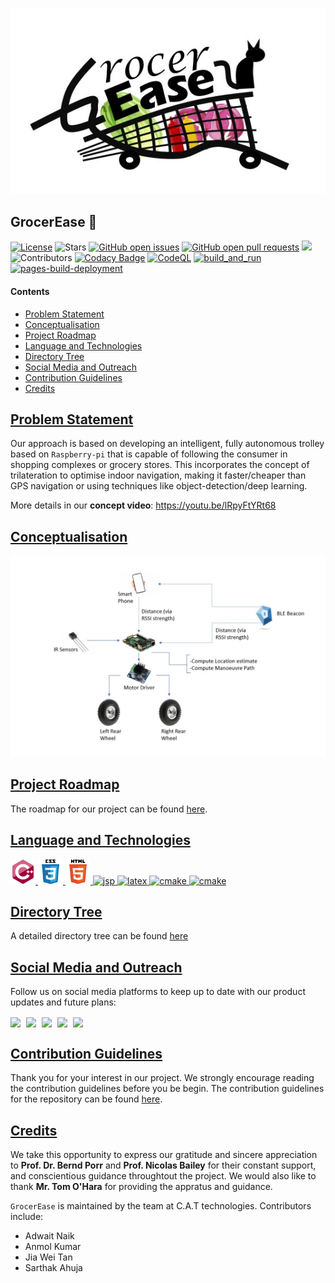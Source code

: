<p align="center">
  <img src="https://github.com/CAT-Technologies/GrocerEase/blob/devel/utils/social_media/logos/logo.jpeg"/>
</p>

## GrocerEase 🛒

[![License](https://img.shields.io/badge/license-LGPL_2.1-blue)](LICENSE)
![Stars](https://img.shields.io/github/stars/RTEP-Project-Team/GrocerEase.svg?style=flat&label=Star&maxAge=86400)
[![GitHub open issues](https://img.shields.io/github/issues-raw/RTEP-Project-Team/GrocerEase.svg)](https://github.com/RTEP-Project-Team/GrocerEase/issues) 
[![GitHub open pull requests](https://img.shields.io/github/issues-pr-raw/RTEP-Project-Team/GrocerEase.svg)](https://github.com/RTEP-Project-Team/GrocerEase/pulls) ![](https://img.shields.io/github/repo-size/RTEP-Project-Team/GrocerEase.svg?label=Repo%20size&style=flat-square)&nbsp;
![Contributors](https://img.shields.io/github/contributors/RTEP-Project-Team/GrocerEase.svg?style=flat&label=Contributors&maxAge=86400)
[![Codacy Badge](https://app.codacy.com/project/badge/Grade/b2f9685a62f14cb29afe65c845d9846e)](https://www.codacy.com/gh/CAT-Technologies/GrocerEase/dashboard?utm_source=github.com&amp;utm_medium=referral&amp;utm_content=CAT-Technologies/GrocerEase&amp;utm_campaign=Badge_Grade)
[![CodeQL](https://github.com/CAT-Technologies/GrocerEase/actions/workflows/codeql-analysis.yml/badge.svg?branch=devel)](https://github.com/CAT-Technologies/GrocerEase/actions/workflows/codeql-analysis.yml)
[![build_and_run](https://github.com/CAT-Technologies/GrocerEase/actions/workflows/cmake.yml/badge.svg?branch=devel)](https://github.com/CAT-Technologies/GrocerEase/actions/workflows/cmake.yml)
[![pages-build-deployment](https://github.com/CAT-Technologies/GrocerEase/actions/workflows/pages/pages-build-deployment/badge.svg?branch=devel)](https://github.com/CAT-Technologies/GrocerEase/actions/workflows/pages/pages-build-deployment)

#### Contents

* [Problem Statement](#problem-statement)
* [Conceptualisation](#conceptualisation)
* [Project Roadmap](#project-roadmap)
* [Language and Technologies](#language-and-technologies)
* [Directory Tree](#directory-tree)
* [Social Media and Outreach](#social-media-and-outreach)
* [Contribution Guidelines](#contribution-guidelines)
* [Credits](#credits)

## [Problem Statement](#GrocerEase)

Our approach is based on developing an intelligent, fully autonomous trolley based on `Raspberry-pi` that is capable of following the consumer in shopping complexes or grocery stores. This incorporates the concept of trilateration to optimise indoor navigation, making it faster/cheaper than GPS navigation or using techniques like object-detection/deep learning.

More details in our **concept video**: https://youtu.be/lRpyFtYRt68

## [Conceptualisation](#GrocerEase)

![Temporary Block Diagram](https://github.com/CAT-Technologies/GrocerEase/blob/devel/utils/concept%20illustration/block_diagram.jpeg)

## [Project Roadmap](#GrocerEase)

The roadmap for our project can be found [here](https://github.com/CAT-Technologies/GrocerEase/projects/1).

## [Language and Technologies](#GrocerEase)

<p align="left"> <a href="https://www.w3schools.com/cpp/" target="_blank" rel="noreferrer"> <img src="https://raw.githubusercontent.com/devicons/devicon/master/icons/cplusplus/cplusplus-original.svg" alt="cplusplus" width="40" height="40"/> </a> <a href="https://www.w3schools.com/css/" target="_blank" rel="noreferrer"> <img src="https://raw.githubusercontent.com/devicons/devicon/master/icons/css3/css3-original-wordmark.svg" alt="css3" width="40" height="40"/> </a> <a href="https://www.w3.org/html/" target="_blank" rel="noreferrer"> <img src="https://raw.githubusercontent.com/devicons/devicon/master/icons/html5/html5-original-wordmark.svg" alt="html5" width="40" height="40"/> </a> <a href="https://www.w3schools.com/js/default.asp" target="_blank" rel="noreferrer"> <img src="https://cdn.jsdelivr.net/gh/devicons/devicon/icons/javascript/javascript-original.svg" alt="jsp" width="40" height="40"/> </a> <a href="https://www.latex-project.org/" target="_blank" rel="noreferrer"> <img src="https://cdn.jsdelivr.net/gh/devicons/devicon/icons/latex/latex-original.svg" alt="latex" width="40" height="40"/> </a> <a href="https://cmake.org/" target="_blank" rel="noreferrer"> <img src="https://cdn.jsdelivr.net/gh/devicons/devicon/icons/cmake/cmake-original.svg" alt="cmake" width="40" height="40"/> </a> <a href="https://www.raspberrypi.org/" target="_blank" rel="noreferrer"> <img src="https://cdn.jsdelivr.net/gh/devicons/devicon/icons/raspberrypi/raspberrypi-original.svg" alt="cmake" width="40" height="40"/> </a>

## [Directory Tree](#GrocerEase)

A detailed directory tree can be found [here](https://github.com/CAT-Technologies/GrocerEase/blob/devel/utils/directory-tree.md)

## [Social Media and Outreach](#GrocerEase)

Follow us on social media platforms to keep up to date with our product updates and future plans:

<nav>
    <div class="sociallinks"><!--links to social pages, opened in new tabs-->
        <a href="https://twitter.com/TechnologiesCat" target="_blank"><img src="https://img.icons8.com/fluent/48/000000/twitter.png" style="width: 40px; vertical-align: middle; margin-right: 5px;"></a>
        <a href="https://www.instagram.com/cattechnologiesltd/" target="_blank"><img src="https://img.icons8.com/fluent/48/000000/instagram-new.png" style="width: 40px; vertical-align: middle; margin-right: 5px;"></a>
        <a href="https://www.linkedin.com/company/cat-technologies8-ltd/" target="_blank"><img src="https://img.icons8.com/fluent/48/000000/linkedin.png" style="width: 36px; vertical-align: middle; margin-right: 5px;"></a>
	<a href="https://www.youtube.com/channel/UCRmPlp3qE8imQI-GOUK1ZsA" target="_blank"><img src="https://img.icons8.com/color/48/000000/youtube-play.png" style="width: 36px; vertical-align: middle; margin-right: 5px;"></a>
        <a href="mailto:cattechnologiesltd8@gmail.com" target="_blank"><img src="https://img.icons8.com/clouds/150/000000/gmail-new.png" style="width: 36px; vertical-align: middle; margin-right: 5px;"></a>
    </div>
</nav>

## [Contribution Guidelines](#GrocerEase)

Thank you for your interest in our project. We strongly encourage reading the contribution guidelines before you be begin. The contribution guidelines for the repository can be found [here](https://github.com/RTEP-Project-Team/GrocerEase/blob/devel/Contribution_Guidelines.md).

## [Credits](#GrocerEase)

We take this opportunity to express our gratitude and sincere appreciation to **Prof. Dr. Bernd Porr** and **Prof. Nicolas Bailey** for their constant support, and conscientious guidance throughtout the project. We would also like to thank **Mr. Tom O'Hara** for providing the appratus and guidance.

`GrocerEase` is maintained by the team at C.A.T technologies. Contributors include:

* Adwait Naik
* Anmol Kumar
* Jia Wei Tan
* Sarthak Ahuja
